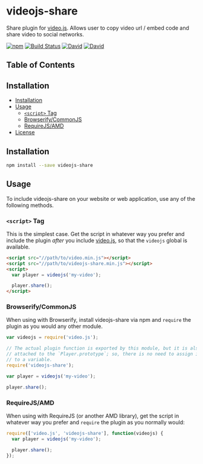 # videojs-share

Share plugin for [video.js][videojs]. Allows user to copy video url / embed code and share video to social networks.

[![npm](https://img.shields.io/npm/v/videojs-share.svg)](https://www.npmjs.com/package/videojs-share)
[![Build Status](https://travis-ci.org/mkhazov/videojs-share.svg?branch=master)](https://travis-ci.org/mkhazov/videojs-share)
[![David](https://david-dm.org/neuron-digital/videojs-share.svg)](https://david-dm.org/neuron-digital/videojs-share)
[![David](https://david-dm.org/neuron-digital/videojs-share/dev-status.svg)](https://david-dm.org/neuron-digital/videojs-share?type=dev)

## Table of Contents

<!-- START doctoc generated TOC please keep comment here to allow auto update -->
<!-- DON'T EDIT THIS SECTION, INSTEAD RE-RUN doctoc TO UPDATE -->
## Installation

- [Installation](#installation)
- [Usage](#usage)
  - [`<script>` Tag](#script-tag)
  - [Browserify/CommonJS](#browserifycommonjs)
  - [RequireJS/AMD](#requirejsamd)
- [License](#license)

<!-- END doctoc generated TOC please keep comment here to allow auto update -->
## Installation

```sh
npm install --save videojs-share
```

## Usage

To include videojs-share on your website or web application, use any of the following methods.

### `<script>` Tag

This is the simplest case. Get the script in whatever way you prefer and include the plugin _after_ you include [video.js][videojs], so that the `videojs` global is available.

```html
<script src="//path/to/video.min.js"></script>
<script src="//path/to/videojs-share.min.js"></script>
<script>
  var player = videojs('my-video');

  player.share();
</script>
```

### Browserify/CommonJS

When using with Browserify, install videojs-share via npm and `require` the plugin as you would any other module.

```js
var videojs = require('video.js');

// The actual plugin function is exported by this module, but it is also
// attached to the `Player.prototype`; so, there is no need to assign it
// to a variable.
require('videojs-share');

var player = videojs('my-video');

player.share();
```

### RequireJS/AMD

When using with RequireJS (or another AMD library), get the script in whatever way you prefer and `require` the plugin as you normally would:

```js
require(['video.js', 'videojs-share'], function(videojs) {
  var player = videojs('my-video');

  player.share();
});
```


[videojs]: http://videojs.com/
[clipboardjs]: https://clipboardjs.com
[vanilla-sharing]: https://github.com/avdeev/vanilla-sharing
